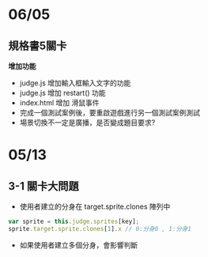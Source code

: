 # 06/05

## 規格書5關卡

**增加功能**
- judge.js 增加輸入框輸入文字的功能
- judge.js 增加 restart() 功能
- index.html 增加 滑鼠事件
- 完成一個測試案例後，要重啟遊戲進行另一個測試案例測試
- 場景切換不一定是廣播，是否變成題目要求?

# 05/13

## 3-1 關卡大問題
- 使用者建立的分身在 target.sprite.clones 陣列中
```js
var sprite = this.judge.sprites[key];
sprite.target.sprite.clones[1].x // 0:分身0 , 1:分身1
```
- 如果使用者建立多個分身，會影響判斷
